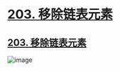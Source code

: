 # [203. 移除链表元素](https://github.com/imtsingyun/LeetCode/issues/23)

## [203. 移除链表元素](https://leetcode.cn/problems/remove-linked-list-elements/)

![image](https://user-images.githubusercontent.com/56377217/200178488-643d176f-36fd-477c-9cd0-85c3b8bc992a.png)
